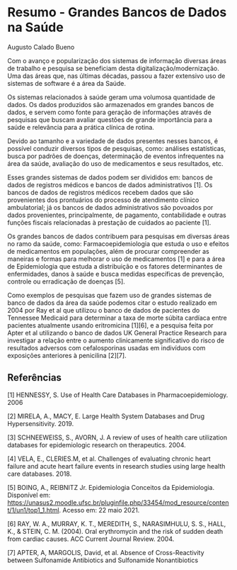 # Resumo - Grandes Bancos de Dados na Saúde
Augusto Calado Bueno

Com o avanço e popularização dos sistemas de informação diversas áreas de trabalho e pesquisa se beneficiam desta digitalização/modernização. Uma das áreas que, nas últimas décadas, passou a fazer extensivo uso de sistemas de software é a área da Saúde.

Os sistemas relacionados à saúde geram uma volumosa quantidade de dados. Os dados produzidos são armazenados em grandes bancos de dados, e servem como fonte para geração de informações através de pesquisas que buscam avaliar questões de grande importância para a saúde e relevância para a prática clínica de rotina.

Devido ao tamanho e a variedade de dados presentes nesses bancos, é possível conduzir diversos tipos de pesquisas, como: análises estatísticas, busca por padrões de doenças, determinação de eventos infrequentes na área da saúde, avaliação do uso de medicamentos e seus resultados, etc. 

Esses grandes sistemas de dados podem ser divididos em: bancos de dados de registros médicos e bancos de dados administrativos [1]. Os bancos de dados de registros médicos recebem dados que são provenientes dos prontuários do processo de atendimento clínico ambulatorial; já os bancos de dados administrativos são povoados por dados provenientes, principalmente, de pagamento, contabilidade e outras funções fiscais relacionadas à prestação de cuidados ao paciente [1].

Os grandes bancos de dados contribuem para pesquisas em diversas áreas no ramo da saúde, como: Farmacoepidemiologia que estuda o uso e efeitos de medicamentos em populações, além de procurar compreender as maneiras e formas para melhorar o uso de medicamentos [1] e para a área de Epidemiologia que estuda a distribuição e os fatores determinantes de enfermidades, danos à saúde e busca medidas específicas de prevenção, controle ou erradicação de doenças [5].

Como exemplos de pesquisas que fazem uso de grandes sistemas de banco de dados da área da saúde podemos citar o estudo realizado em 2004 por Ray et al que utilizou o banco de dados de pacientes do Tennessee Medicaid para determinar a taxa de morte súbita cardíaca entre pacientes atualmente usando eritromicina [1][6], e a pesquisa feita por Apter et al utilizando o banco de dados UK General Practice Research para investigar a relação entre o aumento clinicamente significativo do risco de resultados adversos com cefalosporinas usadas em indivíduos com exposições anteriores à penicilina [2][7].

## Referências
[1] HENNESSY, S. Use of Health Care Databases in Pharmacoepidemiology. 2006

[2] MIRELA, A., MACY, E. Large Health System Databases and Drug Hypersensitivity. 2019.

[3] SCHNEEWEISS, S., AVORN, J. A review of uses of health care utilization databases for epidemiologic research on therapeutics. 2004.

[4] VELA, E., CLERIES.M, et al. Challenges of evaluating chronic heart failure and acute heart failure events in research studies using large health care databases. 2018.

[5] BOING, A., REIBNITZ Jr. Epidemiologia Conceitos da Epidemiologia. Disponível em: https://unasus2.moodle.ufsc.br/pluginfile.php/33454/mod_resource/content/1/un1/top1_1.html. Acesso em: 22 maio 2021.

[6] RAY, W. A., MURRAY, K. T., MEREDITH, S., NARASIMHULU, S. S., HALL, K., & STEIN, C. M. (2004). Oral erythromycin and the risk of sudden death from cardiac causes. ACC Current Journal Review. 2004.

[7] APTER, A, MARGOLIS, David, et al. Absence of Cross-Reactivity between Sulfonamide Antibiotics and Sulfonamide Nonantibiotics



